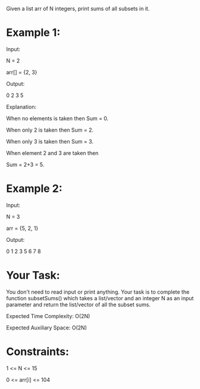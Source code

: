 Given a list arr of N integers, print sums of all subsets in it.

 

# Example 1:

Input:

N = 2

arr[] = {2, 3}

Output:

0 2 3 5

Explanation:

When no elements is taken then Sum = 0.

When only 2 is taken then Sum = 2.

When only 3 is taken then Sum = 3.

When element 2 and 3 are taken then 

Sum = 2+3 = 5.

# Example 2:

Input:

N = 3

arr = {5, 2, 1}

Output:

0 1 2 3 5 6 7 8
# Your Task:  

You don't need to read input or print anything. Your task is to complete the function subsetSums() which takes a list/vector and an integer N as an input parameter and return the list/vector of all the subset sums.

Expected Time Complexity: O(2N)

Expected Auxiliary Space: O(2N)

# Constraints:
1 <= N <= 15

0 <= arr[i] <= 104
